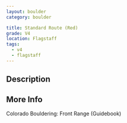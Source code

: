 ```yaml
---
layout: boulder
category: boulder

title: Standard Route (Red)
grade: V4
location: Flagstaff
tags:
  - v4
  - flagstaff
---
```


## Description


## More Info
Colorado Bouldering: Front Range (Guidebook)
